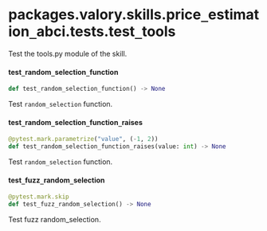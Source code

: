 <a id="packages.valory.skills.price_estimation_abci.tests.test_tools"></a>

# packages.valory.skills.price`_`estimation`_`abci.tests.test`_`tools

Test the tools.py module of the skill.

<a id="packages.valory.skills.price_estimation_abci.tests.test_tools.test_random_selection_function"></a>

#### test`_`random`_`selection`_`function

```python
def test_random_selection_function() -> None
```

Test `random_selection` function.

<a id="packages.valory.skills.price_estimation_abci.tests.test_tools.test_random_selection_function_raises"></a>

#### test`_`random`_`selection`_`function`_`raises

```python
@pytest.mark.parametrize("value", (-1, 2))
def test_random_selection_function_raises(value: int) -> None
```

Test `random_selection` function.

<a id="packages.valory.skills.price_estimation_abci.tests.test_tools.test_fuzz_random_selection"></a>

#### test`_`fuzz`_`random`_`selection

```python
@pytest.mark.skip
def test_fuzz_random_selection() -> None
```

Test fuzz random_selection.

